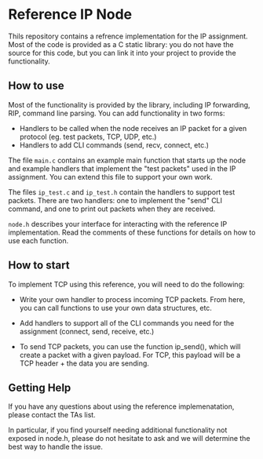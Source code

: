 # Reference IP Node

Thils repository contains a refrence implementation for the IP
assignment.  Most of the code is provided as a C static library:  you
do not have the source for this code, but you can link it into your
project to provide the functionality.  

## How to use

Most of the functionality is provided by the library, including IP
forwarding, RIP, command line parsing.  You can add functionality in
two forms:  
 - Handlers to be called when the node receives an IP packet for a
   given protocol (eg. test packets, TCP, UDP, etc.)
 - Handlers to add CLI commands (send, recv, connect, etc.)

The file `main.c` contains an example main function that starts up the
node and example handlers that implement the "test packets" used in
the IP assignment.  You can extend this file to support your own work.

The files `ip_test.c` and `ip_test.h` contain the handlers to support
test packets.  There are two handlers:  one to implement the "send"
CLI command, and one to print out packets when they are received.  

`node.h` describes your interface for interacting with the reference
IP implementation.  Read the comments of these functions for details
on how to use each function.

## How to start

To implement TCP using this reference, you will need to do the
following:  
 - Write your own handler to process incoming TCP packets.  From here,
   you can call functions to use your own data structures, etc.
   
 - Add handlers to support all of the CLI commands you need for the
   assignment (connect, send, receive, etc.)
 
 - To send TCP packets, you can use the function
   ip_send(), which will create a packet with a given payload.  For
   TCP, this payload will be a TCP header + the data you are
   sending.  

## Getting Help

If you have any questions about using the reference implemenatation,
please contact the TAs list.  

In particular, if you find yourself needing additional functionality
not exposed in node.h, please do not hesitate to ask and we will
determine the best way to handle the issue.  
